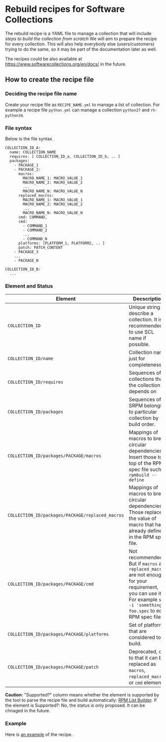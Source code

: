 # Rebuild recipes for Software Collections

The rebuild recipe is a YAML file to manage a collection that will include *steps to build the collection from scratch*
We will aim to prepare the recipe for every collection.
This will also help everybody else (users/customers) trying to do the same, so it may be part of the documentation later as well.

The recipes could be also available at https://www.softwarecollections.org/en/docs/ in the future.

## How to create the recipe file

### Deciding the recipe file name

Create your recipe file as `RECIPE_NAME.yml` to manage a list of collection.
For example a recipe file `python.yml` can manage a collection `python27` and `rh-python34`.

### File syntax

Below is the file syntax.

```
COLLECTION_ID_A:
  name: COLLECTION_NAME
  requires: [ COLLECTION_ID_a, COLLECTION_ID_b, .. ]
  packages:
    - PACKAGE_1
    - PACKAGE_2:
      macros:
        MACRO_NAME_1: MACRO_VALUE_1
        MACRO_NAME_2: MACRO_VALUE_2
        ...
        MACRO_NAME_N: MACRO_VALUE_N
      replaced_macros:
        MACRO_NAME_1: MACRO_VALUE_1
        MACRO_NAME_2: MACRO_VALUE_2
        ...
        MACRO_NAME_N: MACRO_VALUE_N
      cmd: COMMAND,
      cmd:
        - COMMAND_1
        - COMMAND_2
        ...
        - COMMAND_N
      platforms: [PLATFORM_1, PLATFORM2, .. ]
      patch: PATCH_CONTENT
    - PACKAGE_3
    ...
    - PACKAGE_N

COLLECTION_ID_B:
  ...
```

### Element and Status

| Element | Decscription | Kind | Required? | Supported? |
| ------- | ------------ | ---- | --------- | ---------- |
| `COLLECTION_ID` | Unique string to describe a collection. It is recommended to use SCL name if possible. | Scalar | Yes | Yes |
| `COLLECTION_ID/name`          | Collection name. just for completeness | Scalar | No | Yes |
| `COLLECTION_ID/requires` | Sequences of collections that the collection depends on | Sequences | No | No |
| `COLLECTION_ID/packages` | Sequences of SRPM belonging to particular collection by build order. | Sequences of Union (Scalar or Mappings) | Yes | Yes |
| `COLLECTION_ID/packages/PACKAGE/macros` | Mappings of macros to break circular dependencies. Insert those to top of the RPM spec file such as `rpmbuild --define` | Mappings | No | Yes |
| `COLLECTION_ID/packages/PACKAGE/replaced_macros` | Mappings of macros to break circular dependencies. Those replaces the value of macro that has already defined in the RPM spec file. | Mappings | No | Yes |
| `COLLECTION_ID/packages/PACKAGE/cmd` | Not recommended. But if `macros` and `replaced_macros` are not enough for your requirement, you can use it. For example `sed -i 'something' foo.spec` to edit RPM spec file. | Union (Scalar or Sequences) | No | Yes |
| `COLLECTION_ID/packages/PACKAGE/platforms` | Set of platforms that are considered to build. | Sequences | No | No |
| `COLLECTION_ID/packages/PACKAGE/patch` | Deprecated, due to that it can be replaced as `macros`, `replaced_macros`, or `cmd` element. | Scalar | No | No |

**Caution**: "Supported?" column means whether the element is supported by the tool to parse the recipe file and build automatically: [RPM List Builder](https://github.com/sclorg/rpm-list-builder).
  If the element is Supported?: No, the status is only proposed. It can be chnaged in the future.

### Example

Here is [an example](example.yml) of the recipe.
